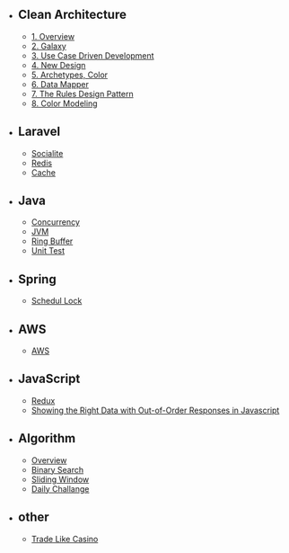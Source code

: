 - ## Clean Architecture
  - [1. Overview](./cleanArchitecture/overview)
  - [2. Galaxy](./cleanArchitecture/galaxy)
  - [3. Use Case Driven Development](./cleanArchitecture/useCaseDriven)
  - [4. New Design](./cleanArchitecture/design)
  - [5. Archetypes, Color](./cleanArchitecture/colorModeling)
  - [6. Data Mapper](./cleanArchitecture/dataMapper)
  - [7. The Rules Design Pattern](./cleanArchitecture/theRulesDesignPattern)
  - [8. Color Modeling](./cleanArchitecture/colorModeling)
- ## Laravel
  - [Socialite](./laravel/socialite)
  - [Redis](./laravel/redis)
  - [Cache](./laravel/cache)
- ## Java
  - [Concurrency](./java/concurrency)
  - [JVM](./java/ppt)
  - [Ring Buffer](./java/ringBuffer)
  - [Unit Test](./java/test)
- ## Spring
  - [Schedul Lock](./spring/scheduleLock)
- ## AWS
  - [AWS](./aws/aws)
- ## JavaScript
  - [Redux](./js/redux)
  - [Showing the Right Data with Out-of-Order Responses in Javascript](./js/outOfOrderResponse)
- ## Algorithm
  - [Overview](./algorithm/overview)
  - [Binary Search](./algorithm/binarySearch)
  - [Sliding Window](./algorithm/slidingWindow)
  - [Daily Challange](./algorithm/daily)
- ## other
  - [Trade Like Casino](./tradeLikeCasino)
